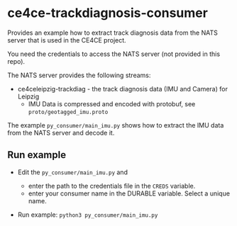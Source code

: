 # ce4ce-trackdiagnosis-consumer

Provides an example how to extract track diagnosis data from the NATS server that is used in the CE4CE project. 

You need the credentials to access the NATS server (not provided in this repo).

The NATS server provides the following streams:
* ce4celeipzig-trackdiag - the track diagnosis data (IMU and Camera) for Leipzig
  * IMU Data is compressed and encoded with protobuf, see `proto/geotagged_imu.proto`

The example `py_consumer/main_imu.py` shows how to extract the IMU data from the NATS server and decode it.

## Run example

* Edit the `py_consumer/main_imu.py` and 
  * enter the path to the credentials file in the `CREDS` variable.
  * enter your consumer name in the DURABLE variable. Select a unique name.

* Run example: `python3 py_consumer/main_imu.py`	

